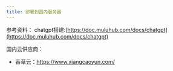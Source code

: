 ```yaml
---
title: 部署到国内服务器
---
```


参考资料：
chatgpt搭建:[https://doc.muluhub.com/docs/chatgpt](https://doc.muluhub.com/docs/chatgpt) 


国内云供应商：
* 香草云：<https://www.xiangcaoyun.com/>  
